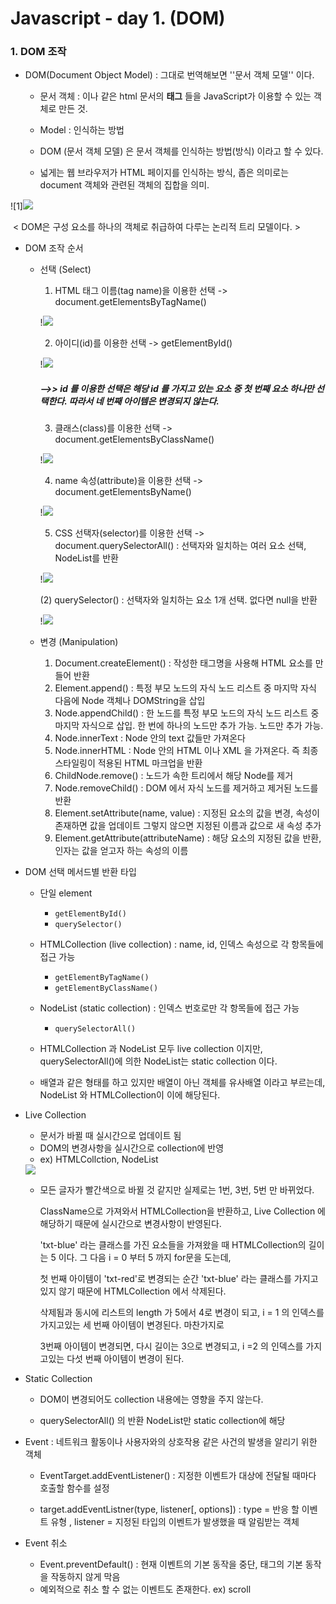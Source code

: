 # Javascript - day 1. (DOM)

### 1. DOM 조작

- DOM(Document Object Model) : 그대로 번역해보면 ''문서 객체 모델'' 이다.

  - 문서 객체 : <html> 이나 <body> 같은 html 문서의 **태그** 들을 JavaScript가 이용할 수 있는 객체로 만든 것.

  - Model : 인식하는 방법
  - DOM (문서 객체 모델) 은 문서 객체를 인식하는 방법(방식) 이라고 할 수 있다. 
  - 넓게는 웹 브라우저가 HTML 페이지를 인식하는 방식, 좁은 의미로는 document 객체와 관련된 객체의 집합을 의미.

![1]<img src="Javascript - day 1. (DOM).assets/1.png">



​																	< DOM은 구성 요소를 하나의 객체로 취급하여 다루는 논리적 트리 모델이다. >



- DOM 조작 순서

  - 선택 (Select)

    1.  HTML 태그 이름(tag name)을 이용한 선택 -> document.getElementsByTagName(<tag name>)

       !<img src="Javascript - day 1. (DOM).assets/2.JPG">

       

    2.  아이디(id)를 이용한 선택 -> getElementById(<id name>)

       !<img src="Javascript - day 1. (DOM).assets/3.JPG">

       

       ##### -->> id 를 이용한 선택은 해당 id 를 가지고 있는 요소 중 첫 번째 요소 하나만 선택한다. 따라서 네 번째 아이템은 변경되지 않는다.

       

    3.  클래스(class)를 이용한 선택 -> document.getElementsByClassName(<class name>)

       !<img src="Javascript - day 1. (DOM).assets/4.JPG">

       

    4.  name 속성(attribute)을 이용한 선택 -> document.getElementsByName(<name>)

       !<img src="Javascript - day 1. (DOM).assets/5.JPG">

       

    5.   CSS 선택자(selector)를 이용한 선택 -> document.querySelectorAll(<selector>) : 선택자와 일치하는 여러 요소 선택, NodeList를 반환

       !<img src="Javascript - day 1. (DOM).assets/6.JPG">

       (2) querySelector(<selector>) : 선택자와 일치하는 요소 1개 선택. 없다면 null을 반환

       !<img src="Javascript - day 1. (DOM).assets/7.JPG">

       

  - 변경 (Manipulation)
  
    1. Document.createElement() : 작성한 태그명을 사용해 HTML 요소를 만들어 반환
    2. Element.append() : 특정 부모 노드의 자식 노드 리스트 중 마지막 자식 다음에 Node 객체나 DOMString을 삽입
    3. Node.appendChild() : 한 노드를 특정 부모 노드의 자식 노드 리스트 중 마지막 자식으로 삽입. 한 번에 하나의 노드만 추가 가능. 노드만 추가 가능.
    4. Node.innerText : Node 안의 text 값들만 가져온다
    5. Node.innerHTML : Node 안의 HTML 이나 XML 을 가져온다. 즉 최종 스타일링이 적용된 HTML 마크업을 반환
    6. ChildNode.remove() : 노드가 속한 트리에서 해당 Node를 제거
    7. Node.removeChild() : DOM 에서 자식 노드를 제거하고 제거된 노드를 반환
    8. Element.setAttribute(name, value) : 지정된 요소의 값을 변경, 속성이 존재하면 값을 업데이트 그렇지 않으면 지정된 이름과 값으로 새 속성 추가
    9. Element.getAttribute(attributeName) : 해당 요소의 지정된 값을 반환, 인자는 값을 얻고자 하는 속성의 이름
  
- DOM 선택 메서드별 반환 타입

  - 단일 element 
    - `getElementById()`
    - `querySelector()`

  - HTMLCollection (live collection)  :  name, id, 인덱스 속성으로 각 항목들에 접근 가능
    - `getElementByTagName()`
    - `getElementByClassName()`
    
  - NodeList (static collection)  :  인덱스 번호로만 각 항목들에 접근 가능
    - `querySelectorAll()`

  - HTMLCollection 과 NodeList 모두 live collection 이지만, querySelectorAll()에 의한 NodeList는 static collection 이다.

  - 배열과 같은 형태를 하고 있지만 배열이 아닌 객체를 유사배열 이라고 부르는데, NodeList 와 HTMLCollection이 이에 해당된다.

    

- Live Collection

  - 문서가 바뀔 때 실시간으로 업데이트 됨
  - DOM의 변경사항을 실시간으로  collection에 반영
  - ex) HTMLCollction, NodeList

  <img src="Javascript - day 1. (DOM).assets/8.JPG">

  - 모든 글자가 빨간색으로 바뀔 것 같지만 실제로는 1번, 3번, 5번 만 바뀌었다. 

    ClassName으로 가져와서 HTMLCollection을 반환하고, Live Collection 에 해당하기 때문에 실시간으로 변경사항이 반영된다.

    'txt-blue' 라는 클래스를 가진 요소들을 가져왔을 때 HTMLCollection의 길이는 5 이다. 그 다음 i = 0 부터 5 까지 for문을 도는데,

    첫 번째 아이템이 'txt-red'로 변경되는 순간 'txt-blue' 라는 클래스를 가지고 있지 않기 때문에 HTMLCollection 에서 삭제된다.

    삭제됨과 동시에 리스트의 length 가 5에서 4로 변경이 되고, i = 1 의 인덱스를 가지고있는 세 번째 아이템이 변경된다. 마찬가지로

    3번째 아이템이 변경되면, 다시 길이는 3으로 변경되고, i =2 의 인덱스를 가지고있는 다섯 번째 아이템이 변경이 된다.

    

- Static Collection

  - DOM이 변경되어도 collection 내용에는 영향을 주지 않는다.

  - querySelectorAll() 의 반환 NodeList만 static collection에 해당

    

- Event : 네트워크 활동이나 사용자와의 상호작용 같은 사건의 발생을 알리기 위한 객체

  - EventTarget.addEventListener() : 지정한 이벤트가 대상에 전달될 때마다 호출할 함수를 설정

  - target.addEventListner(type, listener[, options]) : type = 반응 할 이벤트 유형 , listener = 지정된 타입의 이벤트가 발생했을 때 알림받는 객체

    

- Event 취소

  - Event.preventDefault() : 현재 이벤트의 기본 동작을 중단, 태그의 기본 동작을 작동하지 않게 막음
  - 예외적으로 취소 할 수 없는 이벤트도 존재한다. ex) scroll 



